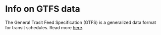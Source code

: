 # Info on GTFS data

The General Trasit Feed Specification (GTFS) is a generalized data format for transit schedules. Read more [here](https://en.wikipedia.org/wiki/General_Transit_Feed_Specification).
